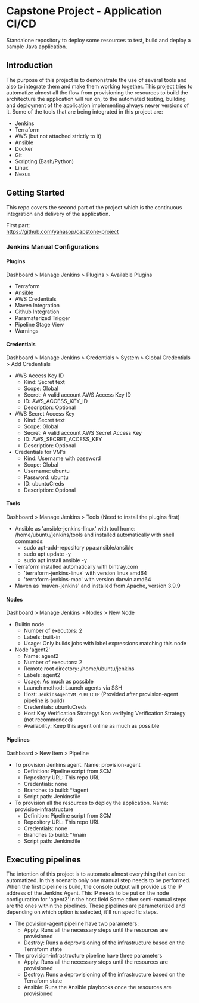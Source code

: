 # Capstone Project - Application CI/CD

Standalone repository to deploy some resources to test, build and deploy a sample Java application.

## Introduction

The purpose of this project is to demonstrate the use of several tools and also to integrate them and make them working together. This project tries to automatize almost all the flow from provisioning the resources to build the architecture the application will run on, to the automated testing, building and deployment of the application implementing always newer versions of it.
Some of the tools that are being integrated in this project are:
* Jenkins
* Terraform
* AWS (but not attached strictly to it)
* Ansible
* Docker
* Git
* Scripting (Bash/Python)
* Linux
* Nexus

## Getting Started

This repo covers the second part of the project which is the continuous integration and delivery of the application.

First part: <br>
https://github.com/yahasop/capstone-project


### Jenkins Manual Configurations

#### Plugins
Dashboard > Manage Jenkins > Plugins > Available Plugins
* Terraform
* Ansible
* AWS Credentials
* Maven Integration
* Github Integration
* Paramaterized Trigger
* Pipeline Stage View
* Warnings

#### Credentials
Dashboard > Manage Jenkins > Credentials > System > Global Credentials > Add Credentials
* AWS Access Key ID
    * Kind: Secret text
    * Scope: Global
    * Secret: A valid account AWS Access Key ID
    * ID: AWS_ACCESS_KEY_ID
    * Description: Optional
* AWS Secret Access Key
    * Kind: Secret text
    * Scope: Global
    * Secret: A valid account AWS Secret Access Key
    * ID: AWS_SECRET_ACCESS_KEY
    * Description: Optional
* Credentials for VM's
    * Kind: Username with password
    * Scope: Global
    * Username: ubuntu
    * Password: ubuntu
    * ID: ubuntuCreds
    * Description: Optional

#### Tools
Dashboard > Manage Jenkins > Tools (Need to install the plugins first)
* Ansible as 'ansible-jenkins-linux' with tool home: /home/ubuntu/jenkins/tools and installed automatically with shell commands:
    * sudo apt-add-repository ppa:ansible/ansible
    * sudo apt update -y
    * sudo apt install ansible -y
* Terraform installed automatically with bintray.com 
    * 'terraform-jenkins-linux' with version linux amd64 
    * 'terraform-jenkins-mac' with version darwin amd64
* Maven as 'maven-jenkins' and installed from Apache, version 3.9.9

#### Nodes
Dashboard > Manage Jenkins > Nodes > New Node
* Builtin node
    * Number of executors: 2
    * Labels: built-in
    * Usage: Only builds jobs with label expressions matching this node
* Node 'agent2'
    * Name: agent2
    * Number of executors: 2
    * Remote root directory: /home/ubuntu/jenkins
    * Labels: agent2
    * Usage: As much as possible
    * Launch method: Launch agents via SSH
    * Host: `JenkinsAgentVM_PUBLICIP` (Provided after provision-agent pipeline is build)
    * Credentials: ubuntuCreds
    * Host Key Verification Strategy: Non verifying Verification Strategy (not recommended)
    * Availability: Keep this agent online as much as possible

#### Pipelines
Dashboard > New Item > Pipeline
* To provision Jenkins agent. Name: provision-agent
    * Definition: Pipeline script from SCM
    * Repository URL: This repo URL
    * Credentials: none
    * Branches to build: */agent
    * Script path: Jenkinsfile
* To provision all the resources to deploy the application. Name: provision-infrastructure
    * Definition: Pipeline script from SCM
    * Repository URL: This repo URL
    * Credentials: none
    * Branches to build: */main
    * Script path: Jenkinsfile

## Executing pipelines
The intention of this project is to automate almost everything that can be automatized. In this scenario only one manual step needs to be performed.
When the first pipeline is build, the console output will provide us the IP address of the Jenkins Agent. This IP needs to be put on the node configuration for 'agent2' in the host field
Some other semi-manual steps are the ones within the pipelines. These pipelines are parameterized and depending on which option is selected, it'll run specific steps.
* The povision-agent pipeline have two parameters:
    * Apply: Runs all the necessary steps until the resources are provisioned
    * Destroy: Runs a deprovisioning of the infrastructure based on the Terraform state
* The provision-infrastructure pipeline have three parameters
    * Apply: Runs all the necessary steps until the resources are provisioned
    * Destroy: Runs a deprovisioning of the infrastructure based on the Terraform state
    * Ansible: Runs the Ansible playbooks once the resources are provisioned